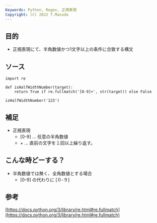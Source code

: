 ```yaml
---
Keywords: Python, Regex, 正規表現
Copyright: (C) 2022 T.Masuda
---
```

## 目的

* 正規表現にて、半角数値かつ1文字以上の条件に合致する構文

## ソース
```
import re

def isHalfWidthNumber(target):
    return True if re.fullmatch('[0-9]+', str(target)) else False

isHalfWidthNumber('123')
```

## 補足

* 正規表現
  * [0-9] … 任意の半角数値
  * \+ … 直前の文字を１回以上繰り返す。

## こんな時どーする？

* 半角数値では無く、全角数値とする場合
  * [0-9] の代わりに [０-９]

## 参考

[https://docs.python.org/3/library/re.html#re.fullmatch](https://docs.python.org/3/library/re.html#re.fullmatch)
